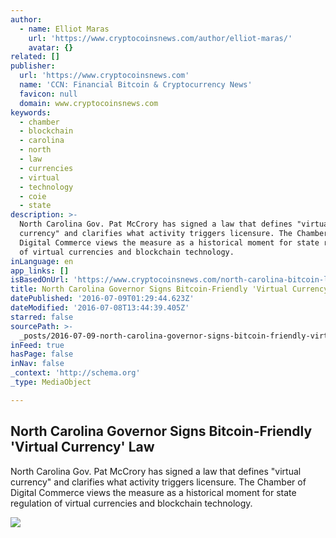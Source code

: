 ```yaml
---
author:
  - name: Elliot Maras
    url: 'https://www.cryptocoinsnews.com/author/elliot-maras/'
    avatar: {}
related: []
publisher:
  url: 'https://www.cryptocoinsnews.com'
  name: 'CCN: Financial Bitcoin & Cryptocurrency News'
  favicon: null
  domain: www.cryptocoinsnews.com
keywords:
  - chamber
  - blockchain
  - carolina
  - north
  - law
  - currencies
  - virtual
  - technology
  - coie
  - state
description: >-
  North Carolina Gov. Pat McCrory has signed a law that defines "virtual
  currency" and clarifies what activity triggers licensure. The Chamber of
  Digital Commerce views the measure as a historical moment for state regulation
  of virtual currencies and blockchain technology.
inLanguage: en
app_links: []
isBasedOnUrl: 'https://www.cryptocoinsnews.com/north-carolina-bitcoin-law-signed/'
title: North Carolina Governor Signs Bitcoin-Friendly 'Virtual Currency' Law
datePublished: '2016-07-09T01:29:44.623Z'
dateModified: '2016-07-08T13:44:39.405Z'
starred: false
sourcePath: >-
  _posts/2016-07-09-north-carolina-governor-signs-bitcoin-friendly-virtual-curr.md
inFeed: true
hasPage: false
inNav: false
_context: 'http://schema.org'
_type: MediaObject

---
```

<article style=""><h1>North Carolina Governor Signs Bitcoin-Friendly 'Virtual Currency' Law</h1><p>North Carolina Gov. Pat McCrory has signed a law that defines "virtual currency" and clarifies what activity triggers licensure. The Chamber of Digital Commerce views the measure as a historical moment for state regulation of virtual currencies and blockchain technology.</p><img src="https://www.cryptocoinsnews.com/wp-content/uploads/2016/07/North-Carolina-Capitol.jpg" /></article>